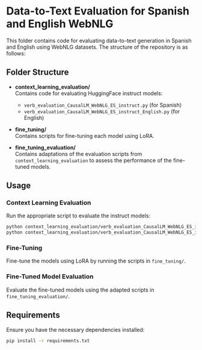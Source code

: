 # Data-to-Text Evaluation for Spanish and English WebNLG

This folder contains code for evaluating data-to-text generation in Spanish and English using WebNLG datasets. The structure of the repository is as follows:

## Folder Structure

- **context_learning_evaluation/**  
  Contains code for evaluating HuggingFace instruct models:
  - `verb_evaluation_CausalLM_WebNLG_ES_instruct.py` (for Spanish)
  - `verb_evaluation_CausalLM_WebNLG_ES_instruct_English.py` (for English)

- **fine_tuning/**  
  Contains scripts for fine-tuning each model using LoRA.

- **fine_tuning_evaluation/**  
  Contains adaptations of the evaluation scripts from `context_learning_evaluation` to assess the performance of the fine-tuned models.

## Usage

### Context Learning Evaluation
Run the appropriate script to evaluate the instruct models:
```bash
python context_learning_evaluation/verb_evaluation_CausalLM_WebNLG_ES_instruct.py  # Spanish evaluation
python context_learning_evaluation/verb_evaluation_CausalLM_WebNLG_ES_instruct_English.py  # English evaluation
```

### Fine-Tuning
Fine-tune the models using LoRA by running the scripts in `fine_tuning/`.

### Fine-Tuned Model Evaluation
Evaluate the fine-tuned models using the adapted scripts in `fine_tuning_evaluation/`.

## Requirements
Ensure you have the necessary dependencies installed:
```bash
pip install -r requirements.txt
```

